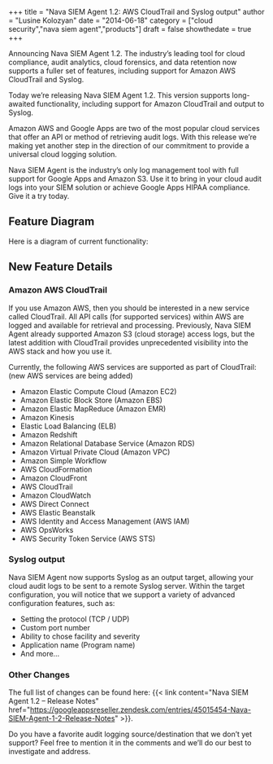 +++
  title = "Nava SIEM Agent 1.2: AWS CloudTrail and Syslog output"
  author = "Lusine Kolozyan"
  date = "2014-06-18"
  category = ["cloud security","nava siem agent","products"]
  draft = false
  showthedate = true
+++

Announcing Nava SIEM Agent 1.2. The industry’s leading tool for cloud compliance, audit analytics, cloud forensics, and data retention now supports a fuller set of features, including support for Amazon AWS CloudTrail and Syslog. 

Today we’re releasing Nava SIEM Agent 1.2. This version supports long-awaited functionality, including support for Amazon CloudTrail and output to Syslog.

Amazon AWS and Google Apps are two of the most popular cloud services that offer an API or method of retrieving audit logs. With this release we’re making yet another step in the direction of our commitment to provide a universal cloud logging solution.

Nava SIEM Agent is the industry’s only log management tool with full support for Google Apps and Amazon S3. Use it to bring in your cloud audit logs into your SIEM solution or achieve Google Apps HIPAA compliance. Give it a try today.

## Feature Diagram

Here is a diagram of current functionality:

## New Feature Details

### Amazon AWS CloudTrail

If you use Amazon AWS, then you should be interested in a new service called CloudTrail. All API calls (for supported services) within AWS are logged and available for retrieval and processing. Previously, Nava SIEM Agent already supported Amazon S3 (cloud storage) access logs, but the latest addition with CloudTrail provides unprecedented visibility into the AWS stack and how you use it.

Currently, the following AWS services are supported as part of CloudTrail: (new AWS services are being added)

- Amazon Elastic Compute Cloud (Amazon EC2)
- Amazon Elastic Block Store (Amazon EBS)
- Amazon Elastic MapReduce (Amazon EMR)
- Amazon Kinesis
- Elastic Load Balancing (ELB)
- Amazon Redshift
- Amazon Relational Database Service (Amazon RDS)
- Amazon Virtual Private Cloud (Amazon VPC)
- Amazon Simple Workflow
- AWS CloudFormation
- Amazon CloudFront
- AWS CloudTrail
- Amazon CloudWatch
- AWS Direct Connect
- AWS Elastic Beanstalk
- AWS Identity and Access Management (AWS IAM)
- AWS OpsWorks
- AWS Security Token Service (AWS STS)

### Syslog output

Nava SIEM Agent now supports Syslog as an output target, allowing your cloud audit logs to be sent to a remote Syslog server. Within the target configuration, you will notice that we support a variety of advanced configuration features, such as:

- Setting the protocol (TCP / UDP)
- Custom port number
- Ability to chose facility and severity
- Application name (Program name)
- And more…

### Other Changes

The full list of changes can be found here: {{< link content="Nava SIEM Agent 1.2 – Release Notes" href="https://googleappsreseller.zendesk.com/entries/45015454-Nava-SIEM-Agent-1-2-Release-Notes" >}}.

Do you have a favorite audit logging source/destination that we don’t yet support? Feel free to mention it in the comments and we’ll do our best to investigate and address.
